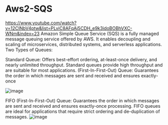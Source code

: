 # Aws2-SQS
https://www.youtube.com/watch?v=12CINbV4ptw&list=PLviC8AFqAj5CDH_e9k3idoBOBhVXC-WNm&index=23
Amazon Simple Queue Service (SQS) is a fully managed message queuing service offered by AWS. It enables decoupling and scaling of microservices, distributed systems, and serverless applications.
Two Types of Queues:

Standard Queue: Offers best-effort ordering, at-least-once delivery, and nearly unlimited throughput. Standard queues provide high throughput and are suitable for most applications.
 (First-In-First-Out) Queue: Guarantees the order in which messages are sent and received and ensures exactly-once

 
 ![image](https://github.com/user-attachments/assets/7590a641-3b1c-4ad5-8fe0-ec182733e0c9)

 FIFO (First-In-First-Out) Queue: Guarantees the order in which messages are sent and received and ensures exactly-once processing. 
 FIFO queues are ideal for applications that require strict ordering and de-duplication of messages.
 ![image](https://github.com/user-attachments/assets/391129d0-bc3e-4c01-9365-b5ccd93c64e3)

